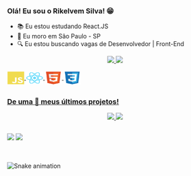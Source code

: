 ### Olá! Eu sou o Rikelvem Silva! 😁

- 📚 Eu estou estudando React.JS
- 🌴 Eu moro em São Paulo - SP
- 🔍 Eu estou buscando vagas de Desenvolvedor | Front-End


<div align="center">
  <a href="https://github.com/Rikelvem">
  <img height="180em" src="https://github-readme-stats.vercel.app/api?username=rikelvem&show_icons=true&theme=highcontrast&include_all_commits=true&count_private=true"/>
  <img height="180em" src="https://github-readme-stats.vercel.app/api/top-langs/?username=rikelvem&layout=compact&langs_count=7&theme=highcontrast"/>
</div>
  
<div style="display: inline_block"><br>
  <img align="center" alt="Rikelvem-Js" height="30" width="40" src="https://raw.githubusercontent.com/devicons/devicon/master/icons/javascript/javascript-plain.svg">
  <img align="center" alt="Rafa-React" height="30" width="40" src="https://raw.githubusercontent.com/devicons/devicon/master/icons/react/react-original.svg">
  <img align="center" alt="Rafa-HTML" height="30" width="40" src="https://raw.githubusercontent.com/devicons/devicon/master/icons/html5/html5-original.svg">
  <img align="center" alt="Rafa-CSS" height="30" width="40" src="https://raw.githubusercontent.com/devicons/devicon/master/icons/css3/css3-original.svg">
</div>

  ##
  
### De uma 👀 meus últimos projetos!

<div align="center">
  <img height="180em" src="https://github-readme-stats.vercel.app/api/pin/?username=rikelvem&repo=gamehouse&theme=vision-friendly-dark"/>
  <img height="180em" src="https://github-readme-stats.vercel.app/api/pin/?username=rikelvem&repo=universe&theme=vision-friendly-dark"/>
</div>

  ##
 
<div> 
  <a href = "mailto:rikelvemrsilva@gmail.com"><img src="https://img.shields.io/badge/-Gmail-%23333?style=for-the-badge&logo=gmail&logoColor=white" target="_blank"></a>
  <a href="https://www.linkedin.com/in/rikelvem/" target="_blank"><img src="https://img.shields.io/badge/-LinkedIn-%230077B5?style=for-the-badge&logo=linkedin&logoColor=white" target="_blank"></a> 
</div>
 <br></br>
 
  ![Snake animation](https://github.com/Rikelvem/Rikelvem/blob/output/github-contribution-grid-snake.svg)

